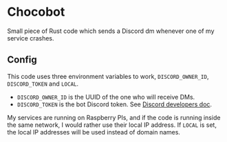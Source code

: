 # Chocobot

Small piece of Rust code which sends a Discord dm whenever one of my service crashes.

## Config

This code uses three environment variables to work, `DISCORD_OWNER_ID`, `DISCORD_TOKEN` and `LOCAL`.

- `DISCORD_OWNER_ID` is the UUID of the one who will receive DMs.
- `DISCORD_TOKEN` is the bot Discord token. See [Discord developers doc](https://discord.com/developers/docs/intro).

My services are running on Raspberry PIs, and if the code is running inside the same network, I would rather use their local IP address.
If `LOCAL` is set, the local IP addresses will be used instead of domain names.